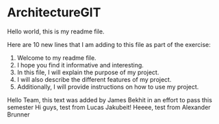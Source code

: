 # ArchitectureGIT

Hello world, this is my readme file.

Here are 10 new lines that I am adding to this file as part of the exercise:

1. Welcome to my readme file.
2. I hope you find it informative and interesting.
3. In this file, I will explain the purpose of my project.
4. I will also describe the different features of my project.
5. Additionally, I will provide instructions on how to use my project.

Hello Team, this text was added by James Bekhit in an effort to pass this semester
Hi guys, test from Lucas Jakubeit!
Heeee, test from Alexander Brunner 